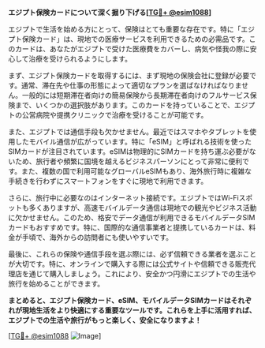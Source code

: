 **エジプト保険カードについて深く掘り下げる[[TG💪+ @esim1088](https://t.me/s/esim1088)]**

エジプトで生活を始める方にとって、保険はとても重要な存在です。特に「エジプト保険カード」は、現地での医療サービスを利用できるための必需品です。このカードは、あなたがエジプトで受けた医療費をカバーし、病気や怪我の際に安心して治療を受けられるようにします。

まず、エジプト保険カードを取得するには、まず現地の保険会社に登録が必要です。通常、滞在先や仕事の形態によって適切なプランを選ばなければなりません。一般的には短期滞在者向けの簡易保険から長期滞在者向けのフルサービス保険まで、いくつかの選択肢があります。このカードを持っていることで、エジプトの公営病院や提携クリニックで治療を受けることが可能です。

また、エジプトでは通信手段も欠かせません。最近ではスマホやタブレットを使用したモバイル通信が広がっています。特に「eSIM」と呼ばれる技術を使ったSIMカードが注目されています。eSIMは物理的にSIMカードを持ち運ぶ必要がないため、旅行者や頻繁に国境を越えるビジネスパーソンにとって非常に便利です。また、複数の国で利用可能なグローバルeSIMもあり、海外旅行時に複雑な手続きを行わずにスマートフォンをすぐに現地で利用できます。

さらに、旅行中に必要なのはインターネット接続です。エジプトではWi-Fiスポットも多くありますが、高速モバイルデータ通信は現地での観光やビジネス活動に欠かせません。このため、格安でデータ通信が利用できるモバイルデータSIMカードもおすすめです。特に、国際的な通信事業者と提携しているカードは、料金が手頃で、海外からの訪問者にも使いやすいです。

最後に、これらの保険や通信手段を選ぶ際には、必ず信頼できる業者を選ぶことが大切です。特に、オンラインで購入する際には公式サイトや信頼できる販売代理店を通じて購入しましょう。これにより、安全かつ円滑にエジプトでの生活や旅行を始めることができます。

**まとめると、エジプト保険カード、eSIM、モバイルデータSIMカードはそれぞれが現地生活をより快適にする重要なツールです。これらを上手に活用すれば、エジプトでの生活や旅行がもっと楽しく、安全になりますよ！**

[[TG💪+ @esim1088](https://t.me/s/esim1088) ![Image](https://i.postimg.cc/Y0z9fWf4/image.png)]